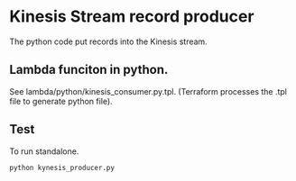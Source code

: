 # Kinesis Stream record producer

The python code put records into the Kinesis stream.

## Lambda funciton in python.
See lambda/python/kinesis_consumer.py.tpl. (Terraform processes the .tpl file to generate python file).

## Test
To run standalone.
```
python kynesis_producer.py
```

